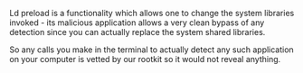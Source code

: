 Ld preload is a functionality which allows one to change the system libraries invoked - its malicious application allows a very clean bypass of any detection since you can actually replace the system shared libraries.

So any calls you make in the terminal to actually detect any such application on your computer is vetted by our rootkit so it would not reveal anything. 
